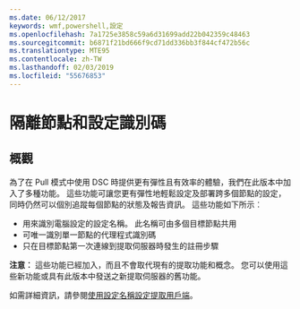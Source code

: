 ```yaml
---
ms.date: 06/12/2017
keywords: wmf,powershell,設定
ms.openlocfilehash: 7a1725e3858c59a6d31699add22b042359c48463
ms.sourcegitcommit: b6871f21bd666f9cd71dd336bb3f844cf472b56c
ms.translationtype: MTE95
ms.contentlocale: zh-TW
ms.lasthandoff: 02/03/2019
ms.locfileid: "55676853"
---
```

# <a name="separation-of-node-and-configuration-ids"></a>隔離節點和設定識別碼

## <a name="overview"></a>概觀

為了在 Pull 模式中使用 DSC 時提供更有彈性且有效率的體驗，我們在此版本中加入了多種功能。 這些功能可讓您更有彈性地輕鬆設定及部署跨多個節點的設定，同時仍然可以個別追蹤每個節點的狀態及報告資訊。
這些功能如下所示︰

* 用來識別電腦設定的設定名稱。 此名稱可由多個目標節點共用
* 可唯一識別單一節點的代理程式識別碼
* 只在目標節點第一次連線到提取伺服器時發生的註冊步驟

**注意︰** 這些功能已經加入，而且不會取代現有的提取功能和概念。 您可以使用這些新功能或具有此版本中發送之新提取伺服器的舊功能。

如需詳細資訊，請參閱[使用設定名稱設定提取用戶端](https://msdn.microsoft.com/powershell/dsc/pullclientconfignames)。
